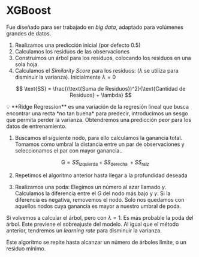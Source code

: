 # XGBoost

Fue diseñado para ser trabajado en *big data*, adaptado para volúmenes grandes de datos.

1. Realizamos una predicción inicial (por defecto 0.5)
2. Calculamos los residuos de las observaciones
3. Construimos un árbol para los residuos, colocando los residuos en una sola hoja.
4. Calculamos el *Similarity Score* para los residuos: ($\lambda$ se utiliza para disminuir la varianza). Inicialmente $\lambda = 0$

$$
\text{SS} = \frac{(\text{Suma de Residuos})^2}{\text{Cantidad de Residuos} + \lambda}
$$

<aside>
💡 **Ridge Regression** es una variación de la regresión lineal que busca encontrar una recta *no tan buena* para predecir, introducimos un sesgo que permita perder la varianza. Obtendremos una predicción peor para los datos de entrenamiento.

</aside>

1. Buscamos el siguiente nodo, para ello calculamos la ganancia total. Tomamos como umbral la distancia entre un par de observaciones y seleccionamos el par con mayor ganancia..
    
    $$
    \text{G} = SS_{\text{izquierda}} + SS_{\text{derecha }}+ SS_{\text{raiz}} 
    $$
    
2. Repetimos el algoritmo anterior hasta llegar a la profundidad deseada
3. Realizamos una poda: Elegimos un número al azar llamado $\gamma$. Calculamos la diferencia entre el $G$ del nodo más bajo y $\gamma$. Si la diferencia es negativa, removemos el nodo. Solo nos quedamos con aquellos nodos cuya ganancia es mayor a nuestro umbral de poda.

Si volvemos a calcular el árbol, pero con $\lambda = 1$. Es más probable la poda del árbol. Este previene el sobreajuste del modelo. Al igual que el método anterior, tendremos un *learning rate* para disminuir la varianza.

Este algoritmo se repite hasta alcanzar un número de árboles límite, o un residuo mínimo.